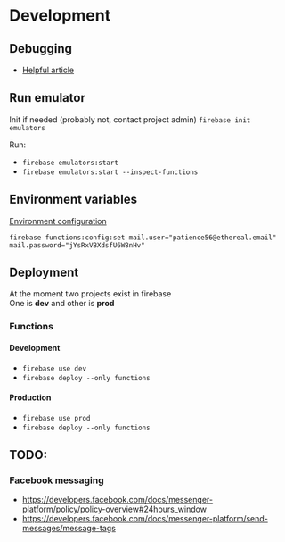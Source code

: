 # Development

## Debugging
* [Helpful article](https://medium.com/firebase-developers/debugging-firebase-functions-in-vs-code-a1caf22db0b2)

## Run emulator

Init if needed (probably not, contact project admin) `firebase init emulators`

Run:
* `firebase emulators:start`
* `firebase emulators:start --inspect-functions`

## Environment variables

[Environment configuration](https://firebase.google.com/docs/functions/config-env)

`firebase functions:config:set mail.user="patience56@ethereal.email" mail.password="jYsRxVBXdsfU6W8nHv"`

## Deployment 

At the moment two projects exist in firebase  
One is **dev** and other is **prod**

### Functions
#### Development

* `firebase use dev`
* `firebase deploy --only functions`

#### Production

* `firebase use prod`
* `firebase deploy --only functions`

## TODO:

### Facebook messaging
* https://developers.facebook.com/docs/messenger-platform/policy/policy-overview#24hours_window
* https://developers.facebook.com/docs/messenger-platform/send-messages/message-tags
